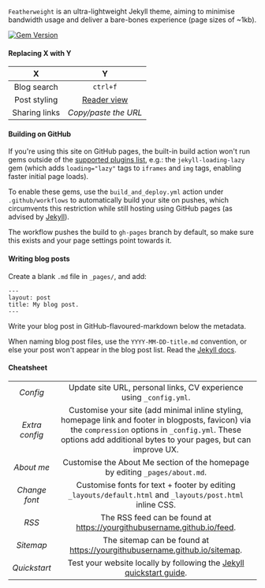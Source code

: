 `Featherweight` is an ultra-lightweight Jekyll theme, aiming to minimise bandwidth usage and deliver a bare-bones experience (page sizes of ~1kb). 

[![Gem Version](https://img.shields.io/gem/v/featherweight?style=flat-square)][ruby-gems]

[ruby-gems]: https://rubygems.org/gems/featherweight


#### Replacing X with Y

|X|Y|
|:--:|:--:|
|Blog search|`ctrl+f`|
|Post styling|[Reader view](https://support.mozilla.org/en-US/kb/firefox-reader-view-clutter-free-web-pages)|
|Sharing links|_Copy/paste the URL_|

#### Building on GitHub

If you're using this site on GitHub pages, the built-in build action won't run gems outside of the [supported plugins list](https://pages.github.com/versions/), e.g.: the `jekyll-loading-lazy` gem (which adds `loading="lazy"` tags to `iframes` and `img` tags, enabling faster initial page loads).

To enable these gems, use the `build_and_deploy.yml` action under `.github/workflows` to automatically build your site on pushes, which circumvents this restriction while still hosting using GitHub pages (as advised by [Jekyll](https://jekyllrb.com/docs/continuous-integration/github-actions/)).

The workflow pushes the build to `gh-pages` branch by default, so make sure this exists and your page settings point towards it.

#### Writing blog posts

Create a blank `.md` file in `_pages/`, and add:
```
---
layout: post
title: My blog post.
---
```

Write your blog post in GitHub-flavoured-markdown below the metadata.

When naming blog post files, use the `YYYY-MM-DD-title.md` convention, or else your post won't appear in the blog post list. Read the [Jekyll docs](https://jekyllrb.com/docs/posts/).

#### Cheatsheet

|||
|:--:|:--:|
| _Config_ | Update site URL, personal links, CV experience using `_config.yml`. |
| _Extra config_ | Customise your site (add minimal inline styling, homepage link and footer in blogposts, favicon) via the `compression` options in `_config.yml`. These options add additional bytes to your pages, but can improve UX. |
| _About me_ | Customise the About Me section of the homepage by editing `_pages/about.md`. |
| _Change font_ | Customise fonts for text + footer by editing `_layouts/default.html` and `_layouts/post.html` inline CSS. |
| _RSS_ | The RSS feed can be found at <https://yourgithubusername.github.io/feed>. |
| _Sitemap_ | The sitemap can be found at <https://yourgithubusername.github.io/sitemap>. |
| _Quickstart_ | Test your website locally by following the [Jekyll quickstart guide](https://jekyllrb.com/docs/). |

